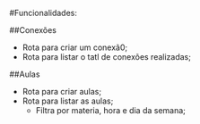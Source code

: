 #Funcionalidades:

##Conexões
- Rota para criar um conexã0;
- Rota para listar o tatl de conexões realizadas;

##Aulas
- Rota para criar aulas;
- Rota para listar as aulas;
    - Filtra por materia, hora e dia da semana;